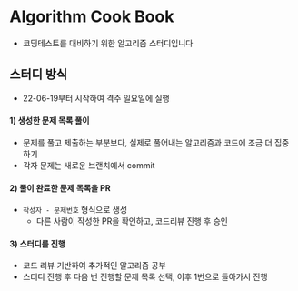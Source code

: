 # Algorithm Cook Book
- 코딩테스트를 대비하기 위한 알고리즘 스터디입니다

## 스터디 방식
- 22-06-19부터 시작하여 격주 일요일에 실행

#### 1) 생성한 문제 목록 풀이
- 문제를 풀고 제출하는 부분보다, 실제로 풀어내는 알고리즘과 코드에 조금 더 집중하기
- 각자 문제는 새로운 브랜치에서 commit

#### 2) 풀이 완료한 문제 목록을 PR
- `작성자 - 문제번호` 형식으로 생성
    - 다른 사람이 작성한 PR을 확인하고, 코드리뷰 진행 후 승인

#### 3) 스터디를 진행
- 코드 리뷰 기반하여 추가적인 알고리즘 공부
- 스터디 진행 후 다음 번 진행할 문제 목록 선택, 이후 1번으로 돌아가서 진행